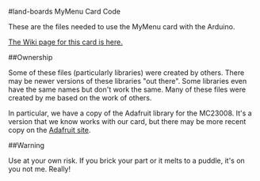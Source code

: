 #land-boards MyMenu Card Code

These are the files needed to use the MyMenu card with the Arduino.

[The Wiki page for this card is here.](http://land-boards.com/blwiki/index.php?title=MyMenu)

##Ownership

Some of these files (particularly libraries) were created by others. There may be newer versions of these libraries "out there". Some libraries even have the same names but don't work the same. Many of these files were created by me based on the work of others.

In particular, we have a copy of the Adafruit library for the MC23008. It's a version that we know works with our card, but there may be more recent copy on the [Adafruit site](https://github.com/adafruit/Adafruit-MCP23008-library).

##Warning

Use at your own risk. If you brick your part or it melts to a puddle, it's on you not me. Really!
